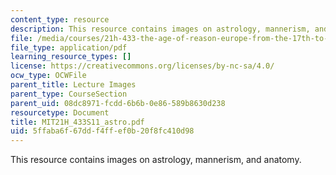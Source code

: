 ```yaml
---
content_type: resource
description: This resource contains images on astrology, mannerism, and anatomy.
file: /media/courses/21h-433-the-age-of-reason-europe-from-the-17th-to-the-early-19th-centuries-spring-2011/5ffaba6f67ddf4ffef0b20f8fc410d98_MIT21H_433S11_astro.pdf
file_type: application/pdf
learning_resource_types: []
license: https://creativecommons.org/licenses/by-nc-sa/4.0/
ocw_type: OCWFile
parent_title: Lecture Images
parent_type: CourseSection
parent_uid: 08dc8971-fcdd-6b6b-0e86-589b8630d238
resourcetype: Document
title: MIT21H_433S11_astro.pdf
uid: 5ffaba6f-67dd-f4ff-ef0b-20f8fc410d98
---
```

This resource contains images on astrology, mannerism, and anatomy.